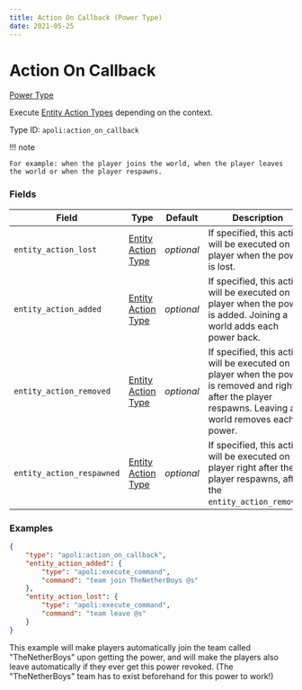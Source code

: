 ```yaml
---
title: Action On Callback (Power Type)
date: 2021-05-25
---
```


# Action On Callback

[Power Type](../power_types.md)

Execute [Entity Action Types](../entity_action_types.md) depending on the context.

Type ID: `apoli:action_on_callback`

!!! note

    For example: when the player joins the world, when the player leaves the world or when the player respawns.

### Fields

Field  | Type | Default | Description
-------|------| --------| -----------
`entity_action_lost` | [Entity Action Type](../entity_action_types.md) | _optional_ | If specified, this action will be executed on the player when the power is lost.
`entity_action_added` | [Entity Action Type](../entity_action_types.md) | _optional_ | If specified, this action will be executed on the player when the power is added. Joining a world adds each power back.
`entity_action_removed` | [Entity Action Type](../entity_action_types.md) | _optional_ | If specified, this action will be executed on the player when the power is removed and right after the player respawns. Leaving a world removes each power.
`entity_action_respawned` | [Entity Action Type](../entity_action_types.md) | _optional_ | If specified, this action will be executed on the player right after the player respawns, after the `entity_action_removed`.

### Examples

```json
{
	"type": "apoli:action_on_callback",
	"entity_action_added": {
		"type": "apoli:execute_command",
		"command": "team join TheNetherBoys @s"
	},
	"entity_action_lost": {
		"type": "apoli:execute_command",
		"command": "team leave @s"
	}
}
```

This example will make players automatically join the team called "TheNetherBoys" upon getting the power, and will make the players also leave automatically if they ever get this power revoked.
(The "TheNetherBoys" team has to exist beforehand for this power to work!)
